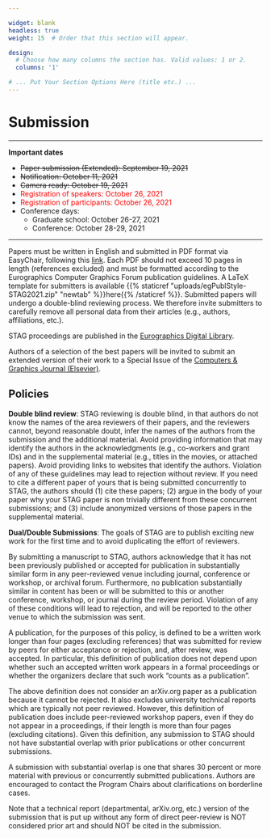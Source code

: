 ```yaml
---

widget: blank
headless: true
weight: 15  # Order that this section will appear.

design:
  # Choose how many columns the section has. Valid values: 1 or 2.
  columns: '1'

# ... Put Your Section Options Here (title etc.) ...
---
```


# Submission

---
**Important dates**

- <span style="text-decoration: line-through">Paper submission (Extended): September 19, 2021</span>
- <span style="text-decoration: line-through">Notification: October 11, 2021</span>
- <span style="text-decoration: line-through">Camera ready: October 19, 2021</span>
- <span style="color:red">Registration of speakers: October 26, 2021</span>
- <span style="color:red">Registration of participants: October 26, 2021</span>
- Conference days:
    - Graduate school: October 26-27, 2021
    - Conference: October 28-29, 2021
---

Papers must be written in English and submitted in PDF format via EasyChair, following this [link](https://easychair.org/account/signin?l=FEfwkbFqMA43jg8XGZbx1D#). Each PDF should not exceed 10 pages in length (references excluded) and must be formatted according to the Eurographics Computer Graphics Forum publication guidelines. A LaTeX template for submitters is available {{% staticref "uploads/egPublStyle-STAG2021.zip" "newtab" %}}here{{% /staticref %}}. Submitted papers will undergo a double-blind reviewing process. We therefore invite submitters to carefully remove all personal data from their articles (e.g., authors, affiliations, etc.).

STAG proceedings are published in the [Eurographics Digital Library](https://diglib.eg.org/).

Authors of a selection of the best papers will be invited to submit an extended version of their work to a Special Issue of the [Computers & Graphics Journal (Elsevier)](https://www.journals.elsevier.com/computers-and-graphics).



## Policies

**Double blind review**: STAG reviewing is double blind, in that authors do not know the names of the area reviewers of their papers, and the reviewers cannot, beyond reasonable doubt, infer the names of the authors from the submission and the additional material. Avoid providing information that may identify the authors in the acknowledgments (e.g., co-workers and grant IDs) and in the supplemental material (e.g., titles in the movies, or attached papers). Avoid providing links to websites that identify the authors. Violation of any of these guidelines may lead to rejection without review. If you need to cite a different paper of yours that is being submitted concurrently to STAG, the authors should (1) cite these papers; (2) argue in the body of your paper why your STAG paper is non trivially different from these concurrent submissions; and (3) include anonymized versions of those papers in the supplemental material.

**Dual/Double Submissions**: The goals of STAG are to publish exciting new work for the first time and to avoid duplicating the effort of reviewers.

By submitting a manuscript to STAG, authors acknowledge that it has not been previously published or accepted for publication in substantially similar form in any peer-reviewed venue including journal, conference or workshop, or archival forum. Furthermore, no publication substantially similar in content has been or will be submitted to this or another conference, workshop, or journal during the review period. Violation of any of these conditions will lead to rejection, and will be reported to the other venue to which the submission was sent.

A publication, for the purposes of this policy, is defined to be a written work longer than four pages (excluding references) that was submitted for review by peers for either acceptance or rejection, and, after review, was accepted. In particular, this definition of publication does not depend upon whether such an accepted written work appears in a formal proceedings or whether the organizers declare that such work “counts as a publication”.

The above definition does not consider an arXiv.org paper as a publication because it cannot be rejected. It also excludes university technical reports which are typically not peer reviewed. However, this definition of publication does include peer-reviewed workshop papers, even if they do not appear in a proceedings, if their length is more than four pages (excluding citations). Given this definition, any submission to STAG should not have substantial overlap with prior publications or other concurrent submissions.

A submission with substantial overlap is one that shares 30 percent or more material with previous or concurrently submitted publications. Authors are encouraged to contact the Program Chairs about clarifications on borderline cases.

Note that a technical report (departmental, arXiv.org, etc.) version of the submission that is put up without any form of direct peer-review is NOT considered prior art and should NOT be cited in the submission.
